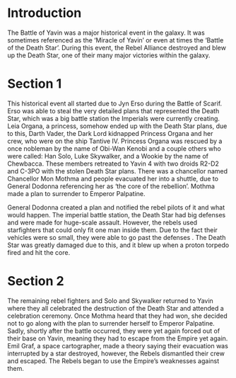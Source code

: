 # Introduction

The Battle of Yavin was a major historical event in the galaxy.
It was sometimes referenced as the ‘Miracle of Yavin’ or even at times the ‘Battle of the Death Star’.
During this event, the Rebel Alliance destroyed and blew up the Death Star, one of their many major victories within the galaxy.

# Section 1

This historical event all started due to Jyn Erso during the Battle of Scarif.
Erso was able to steal the very detailed plans that represented the Death Star, which was a big battle station the Imperials were currently creating.
Leia Organa, a princess, somehow ended up with the Death Star plans, due to this, Darth Vader, the Dark Lord kidnapped Princess Organa and her crew, who were on the ship Tantive IV.
Princess Organa was rescued by a once nobleman by the name of Obi-Wan Kenobi and a couple others who were called: Han Solo, Luke Skywalker, and a Wookie by the name of Chewbacca.
These members retreated to Yavin 4 with two droids R2-D2 and C-3PO with the stolen Death Star plans.
There was a chancellor named Chancellor Mon Mothma and people evacuated her into a shuttle, due to General Dodonna referencing her as ‘the core of the rebellion’.
Mothma made a plan to surrender to Emperor Palpatine.

General Dodonna created a plan and notified the rebel pilots of it and what would happen.
The imperial battle station, the Death Star had big defenses and were made for huge-scale assault.
However, the rebels used starfighters that could only fit one man inside them.
Due to the fact their vehicles were so small, they were able to go past the defenses .
The Death Star was greatly damaged due to this, and it blew up when a proton torpedo fired and hit the core.

# Section 2

The remaining rebel fighters and Solo and Skywalker returned to Yavin where they all celebrated the destruction of the Death Star and attended a celebration ceremony.
Once Mothma heard that they had won, she decided not to go along with the plan to surrender herself to Emperor Palpatine.
Sadly, shortly after the battle occurred, they were yet again forced out of their base on Yavin, meaning they had to escape from the Empire yet again.
Emil Graf, a space cartographer, made a theory saying their evacuation was interrupted by a star destroyed, however, the Rebels dismantled their crew and escaped.
The Rebels began to use the Empire’s weaknesses against them.

